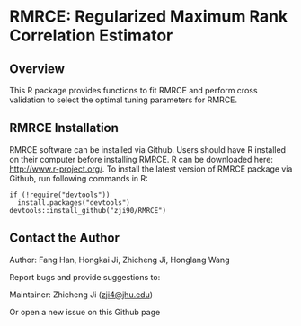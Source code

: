 RMRCE: Regularized Maximum Rank Correlation Estimator
====

## Overview
This R package provides functions to fit RMRCE and perform cross validation to select the optimal tuning parameters for RMRCE.

## RMRCE Installation

RMRCE software can be installed via Github.
Users should have R installed on their computer before installing RMRCE. R can be downloaded here: http://www.r-project.org/.
To install the latest version of RMRCE package via Github, run following commands in R:
```{r }
if (!require("devtools"))
  install.packages("devtools")
devtools::install_github("zji90/RMRCE")
```

## Contact the Author
Author: Fang Han, Hongkai Ji, Zhicheng Ji, Honglang Wang

Report bugs and provide suggestions to:

Maintainer: Zhicheng Ji (zji4@jhu.edu)

Or open a new issue on this Github page
